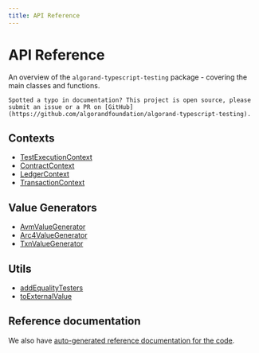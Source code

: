 ```yaml
---
title: API Reference
---
```


# API Reference

An overview of the `algorand-typescript-testing` package - covering the main classes and functions.

```
Spotted a typo in documentation? This project is open source, please submit an issue or a PR on [GitHub](https://github.com/algorandfoundation/algorand-typescript-testing).
```

## Contexts

- [TestExecutionContext](../classes/index.TestExecutionContext.html)
- [ContractContext](../classes/index._internal_.ContractContext.html)
- [LedgerContext](../classes/index._internal_.LedgerContext.html)
- [TransactionContext](../classes/index._internal_.TransactionContext.html)

## Value Generators

- [AvmValueGenerator](../classes/value-generators._internal_.AvmValueGenerator.html)
- [Arc4ValueGenerator](../classes/value-generators._internal_.Arc4ValueGenerator.html)
- [TxnValueGenerator](../classes/value-generators._internal_.TxnValueGenerator.html)

## Utils

- [addEqualityTesters](../functions/index.addEqualityTesters.html)
- [toExternalValue](../functions/index.toExternalValue.html)

## Reference documentation

We also have [auto-generated reference documentation for the code](../modules/index.html).
